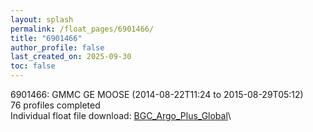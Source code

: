 ```yaml
---
layout: splash
permalink: /float_pages/6901466/
title: "6901466"
author_profile: false
last_created_on: 2025-09-30
toc: false
---
```

 
6901466: GMMC GE MOOSE (2014-08-22T11:24 to 2015-08-29T05:12)\
76 profiles completed\
Individual float file download: [BGC_Argo_Plus_Global](https://ftp.soest.hawaii.edu/bgc_argo_plus/Individual_Floats/outliers_removed/6901466_Sprof_processed.nc)\
